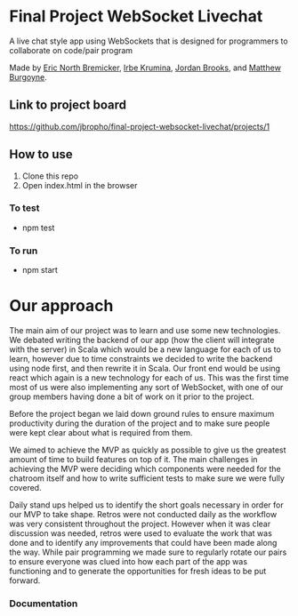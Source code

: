 # Final Project WebSocket Livechat

A live chat style app using WebSockets that is designed for programmers to collaborate on code/pair program

 Made by [Eric North Bremicker](https://github.com/blarvin), [Irbe Krumina](https://github.com/irbekrm/), [Jordan Brooks](https://github.com/jbropho), and [Matthew Burgoyne](https://github.com/mattb20).

## Link to project board
https://github.com/jbropho/final-project-websocket-livechat/projects/1
## How to use

 1. Clone this repo
 2. Open index.html in the browser

### To test
 * npm test
 
 ### To run
 * npm start
 

# Our approach
 The main aim of our project was to learn and use some new technologies. We debated writing the backend of our app (how the client will integrate with the server) in Scala
 which would be a new language for each of us to learn, however due to time constraints we decided to write the backend using node first, and then rewrite it in Scala.
 Our front end would be using react which again is a new technology for each of us. This was the first time most of us were also implementing any sort of WebSocket, with one of our group members having done a bit of work on it prior to the project.

 Before the project began we laid down ground rules to ensure maximum productivity during the duration of the project and to make sure people were kept clear about what is required from them.

 We aimed to achieve the MVP as quickly as possible to give us the greatest amount of time to build features on top of it. The main challenges in achieving the MVP were deciding which components were needed for the chatroom itself and how to write sufficient tests to make sure we were fully covered.

 Daily stand ups helped us to identify the short goals necessary in order for our MVP to take shape. Retros were not conducted daily as the workflow was very consistent throughout the project. However when it was clear discussion was needed, retros were used to evaluate the work that was done and to identify any improvements that could have been made along the way.
 While pair programming we made sure to regularly rotate our pairs to ensure everyone was clued into how each part of the app was functioning and to generate the opportunities for fresh ideas to be put forward.




### Documentation

